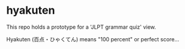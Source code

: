 # hyakuten

This repo holds a prototype for a 'JLPT grammar quiz' view. 

Hyakuten (百点・ひゃくてん) means "100 percent" or perfect score...
